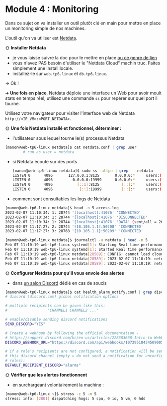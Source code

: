 # Module 4 : Monitoring

Dans ce sujet on va installer un outil plutôt clé en main pour mettre en place un monitoring simple de nos machines.

L'outil qu'on va utiliser est [Netdata](https://learn.netdata.cloud/docs/agent/packaging/installer/methods/kickstart).


🌞 **Installer Netdata**

- je vous laisse suivre la doc pour le mettre en place [ou ce genre de lien](https://wiki.crowncloud.net/?How_to_Install_Netdata_on_Rocky_Linux_9)
- vous n'avez PAS besoin d'utiliser le "Netdata Cloud" machin truc. Faites simplement une install locale.
- installez-le sur `web.tp6.linux` et `db.tp6.linux`.

-> Ok !

➜ **Une fois en place**, Netdata déploie une interface un Web pour avoir moult stats en temps réel, utilisez une commande `ss` pour repérer sur quel port il tourne.

Utilisez votre navigateur pour visiter l'interface web de Netdata `http://<IP_VM>:<PORT_NETDATA>`.

🌞 **Une fois Netdata installé et fonctionnel, déterminer :**

- l'utilisateur sous lequel tourne le(s) processus Netdata
```bash
[manon@web-tp6-linux netdata]$ cat netdata.conf | grep user
        # run as user = netdata
```

- si Netdata écoute sur des ports
    ```bash
    [manon@web-tp6-linux netdata]$ sudo ss -altpn | grep    netdata
    LISTEN 0      4096       127.0.0.1:8125       0.0.0.0:*     users:(("netdata",pid=28589,fd=63))
    LISTEN 0      4096         0.0.0.0:19999      0.0.0.0:*     users:(("netdata",pid=28589,fd=7))
    LISTEN 0      4096           [::1]:8125          [::]:*     users:(("netdata",pid=28589,fd=60))
    LISTEN 0      4096            [::]:19999         [::]:*     users:(("netdata",pid=28589,fd=8))
    ```
- comment sont consultables les logs de Netdata
```bash
[manon@web-tp6-linux netdata]$ head -n 5 access.log
2023-02-07 11:10:34: 1: 28744 '[localhost]:41076' 'CONNECTED'
2023-02-07 11:10:34: 1: 28744 '[localhost]:41076' 'DISCONNECTED'
2023-02-07 11:10:34: 1: 28744 '[localhost]:41076' 'DATA' (sent/all = 26627/26627 bytes -0%, prep/sent/total = 0.21/0.04/0.25 ms) 200 '/netdata.conf'
2023-02-07 11:17:27: 2: 28744 '[10.105.1.1]:50208' 'CONNECTED'
2023-02-07 11:17:27: 3: 28768 '[10.105.1.1]:50209' 'CONNECTED'
```
```bash
[manon@web-tp6-linux netdata]$ journalctl -u netdata | head -n 5
Feb 07 11:10:19 web-tp6-linux systemd[1]: Starting Real time performance monitoring...
Feb 07 11:10:19 web-tp6-linux systemd[1]: Started Real time performance monitoring.
Feb 07 11:10:19 web-tp6-linux netdata[28589]: CONFIG: cannot load cloud config '/var/lib/netdata/cloud.d/cloud.conf'. Running with internal defaults.
Feb 07 11:10:19 web-tp6-linux netdata[28589]: 2023-02-07 11:10:19: netdata INFO  : MAIN : CONFIG: cannot load cloud config '/var/lib/netdata/cloud.d/cloud.conf'. Running with internal defaults.
Feb 07 11:10:19 web-tp6-linux netdata[28589]: 2023-02-07 11:10:19: netdata INFO  : MAIN : Found 0 legacy dbengines, setting multidb diskspace to 256MB
```
🌞 **Configurer Netdata pour qu'il vous envoie des alertes** 

- dans [un salon Discord](https://learn.netdata.cloud/docs/agent/health/notifications/discord) dédié en cas de soucis

```bash
[manon@web-tp6-linux netdata]$ cat health_alarm_notify.conf | grep discord
# discord (discord.com) global notification options

# multiple recipients can be given like this:
#                  "CHANNEL1 CHANNEL2 ..."

# enable/disable sending discord notifications
SEND_DISCORD="YES"

# Create a webhook by following the official documentation -
# https://support.discord.com/hc/en-us/articles/228383668-Intro-to-Webhooks
DISCORD_WEBHOOK_URL="https://discord.com/api/webhooks/1073951843450900561/qiBeEBRrujElkAEcJnv_8FB6_BdAHrtSw_DzysaK61vEQ0Mzq7AYHMh6mCmacDpJFg-n"

# if a role's recipients are not configured, a notification will be send to
# this discord channel (empty = do not send a notification for unconfigured
# roles):
DEFAULT_RECIPIENT_DISCORD="alarms"

```

🌞 **Vérifier que les alertes fonctionnent**

- en surchargeant volontairement la machine :

```bash
[manon@web-tp6-linux ~]$ stress -c 5 -m 5
stress: info: [2801] dispatching hogs: 5 cpu, 0 io, 5 vm, 0 hdd
```


